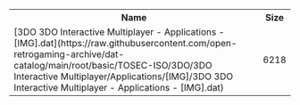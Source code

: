<table>
<tr><th>Name</th><th>Size</th></tr>
<tr><td>
[3DO 3DO Interactive Multiplayer - Applications - [IMG].dat](https://raw.githubusercontent.com/open-retrogaming-archive/dat-catalog/main/root/basic/TOSEC-ISO/3DO/3DO Interactive Multiplayer/Applications/[IMG]/3DO 3DO Interactive Multiplayer - Applications - [IMG].dat)
</td><td>6218</td></tr>
</table>
